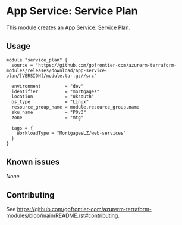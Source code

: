 # App Service: Service Plan

This module creates an [App Service: Service Plan](https://registry.terraform.io/providers/hashicorp/azurerm/latest/docs/resources/service_plan).

## Usage

```hcl
module "service_plan" {
  source = "https://github.com/gofrontier-com/azurerm-terraform-modules/releases/download/app-service-plan/[VERSION]/module.tar.gz//src"

  environment         = "dev"
  identifier          = "mortgages"
  location            = "uksouth"
  os_type             = "Linux"
  resource_group_name = module.resource_group.name
  sku_name            = "P0v3"
  zone                = "mtg"

  tags = {
    WorkloadType = "MortgagesLZ/web-services"
  }
}
```

## Known issues

_None._

## Contributing

See <https://github.com/gofrontier-com/azurerm-terraform-modules/blob/main/README.rst#contributing>.
